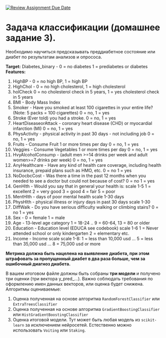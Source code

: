 [![Review Assignment Due Date](https://classroom.github.com/assets/deadline-readme-button-22041afd0340ce965d47ae6ef1cefeee28c7c493a6346c4f15d667ab976d596c.svg)](https://classroom.github.com/a/tX8-4Blr)
# Задача классификации (домашнее задание 3).

Необходимо научиться предсказывать преддиабетное состояние или диабет по результатам анализов и опрососа.

**Target:** Diabetes_binary - 0 = no diabetes 1 = prediabetes or diabetes  
**Features:**  
1. HighBP - 0 = no high BP, 1 = high BP
2. HighChol - 0 = no high cholesterol, 1 = high cholesterol
3. holCheck 0 = no cholesterol check in 5 years, 1 = yes cholesterol check in 5 years
4. BMI - Body Mass Index
5. Smoker - Have you smoked at least 100 cigarettes in your entire life? (Note: 5 packs = 100 cigarettes) 0 = no, 1 = yes
6. Stroke (Ever told) you had a stroke. 0 = no, 1 = yes
7. HeartDiseaseorAttack - coronary heart disease (CHD) or myocardial infarction (MI) 0 = no, 1 = yes
8. PhysActivity - physical activity in past 30 days - not including job 0 = no, 1 = yes
9. Fruits - Consume Fruit 1 or more times per day 0 = no, 1 = yes
10. Veggies - Consume Vegetables 1 or more times per day 0 = no, 1 = yes
11. HvyAlcoholConsump - (adult men >=14 drinks per week and adult women>=7 drinks per week) 0 = no, 1 = yes
12. AnyHealthcare - Have any kind of health care coverage, including health insurance, prepaid plans such as HMO, etc. 0 = no 1 = yes
13. NoDocbcCost - Was there a time in the past 12 months when you needed to see a doctor but could not because of cost? 0 = no 1 = yes
14. GenHlth - Would you say that in general your health is: scale 1-5 1 = excellent 2 = very good 3 = good 4 = fair 5 = poor
15. MentHlth - days of poor mental health scale 1-30 days
16. PhysHlth - physical illness or injury days in past 30 days scale 1-30
17. DiffWalk - Do you have serious difficulty walking or climbing stairs? 0 = no 1 = yes
18. Sex - 0 = female 1 = male
19. Age - 13-level age category 1 = 18-24 .. 9 = 60-64, 13 = 80 or older
20. Education - Education level (EDUCA see codebook) scale 1-6 1 = Never attended school or only kindergarten 2 = elementary etc.
21. Income - Income scale  scale 1-8: 1 = less than 10,000 usd ... 5 = less than 35,000 usd ... 8 = 75,000 usd or more

**Метрика должна быть нацелена на выявление диабета, при этом штрафовать за пропущенный диабет в два раза больше, чем за ошибочный диагноз диабета.**

В вашем итоговом файле должны быть собраны **три модели** и получено три оценки (три вектора y_pred_...). Важно соблюдать требования по оформлению имен данных векторов, или оценка будет снижена.  
Алгоритмы оцениваемые:
1. Оценка полученная на основе алгоритма  `RandomForestClassifier` или `ExtraTreesClassifier`
2. Оценка полученная на основе алгоритма  `GradientBoostingClassifier` или `HistGradientBoostingClassifier`
3. Оценка итоговой модели. Тут может быть любая модель из `scikit-learn` за исключением нейросетей. Естественно можно использовать `Voiting` или `Staking`.
